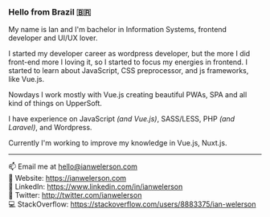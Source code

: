
### Hello from Brazil 🇧🇷

My name is Ian and I'm bachelor in Information Systems, frontend developer and UI/UX lover.

I started my developer career as wordpress developer, but the more I did front-end more I loving it, so I started to focus my energies in frontend. I started to learn about JavaScript, CSS preprocessor, and js frameworks, like Vue.js.

Nowdays I work mostly with Vue.js creating beautiful PWAs, SPA and all kind of things on UpperSoft.

I have experience on JavaScript *(and Vue.js)*, SASS/LESS, PHP *(and Laravel)*, and Wordpress.

Currently I'm working to improve my knowledge in Vue.js, Nuxt.js.

***

📫 Email me at hello@ianwelerson.com  
🎯 Website: https://ianwelerson.com  
👤 LinkedIn: https://www.linkedin.com/in/ianwelerson  
🐥 Twitter: http://twitter.com/ianwelerson  
💻 StackOverflow: https://stackoverflow.com/users/8883375/ian-welerson
